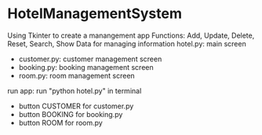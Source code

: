 # HotelManagementSystem
Using Tkinter to create a manangement app
Functions: Add, Update, Delete, Reset, Search, Show Data for managing information
hotel.py: main screen
- customer.py: customer management screen
- booking.py: booking management screen
- room.py: room management screen

run app:  run "python hotel.py" in terminal
- button CUSTOMER for customer.py
- button BOOKING for booking.py
- button ROOM for room.py
